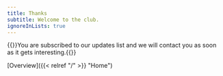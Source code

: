 ```yaml
---
title: Thanks
subtitle: Welcome to the club.
ignoreInLists: true
---
```

{{<feedback class="done">}}You are subscribed to our updates list and we will contact you as soon as it gets interesting.{{</feedback>}}

[Overview]({{< relref "/" >}} "Home")
